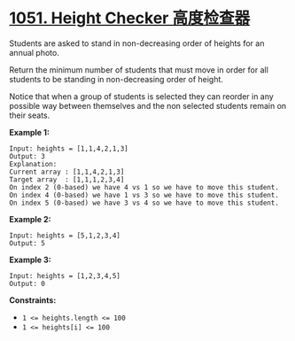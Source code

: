 # [1051. Height Checker 高度检查器](https://leetcode.com/problems/height-checker/)

Students are asked to stand in non-decreasing order of heights for an annual photo.

Return the minimum number of students that must move in order for all students to be standing in non-decreasing order of height.

Notice that when a group of students is selected they can reorder in any possible way between themselves and the non selected students remain on their seats.

 

**Example 1:**

```
Input: heights = [1,1,4,2,1,3]
Output: 3
Explanation: 
Current array : [1,1,4,2,1,3]
Target array  : [1,1,1,2,3,4]
On index 2 (0-based) we have 4 vs 1 so we have to move this student.
On index 4 (0-based) we have 1 vs 3 so we have to move this student.
On index 5 (0-based) we have 3 vs 4 so we have to move this student.
```

**Example 2:**

```
Input: heights = [5,1,2,3,4]
Output: 5
```

**Example 3:**

```
Input: heights = [1,2,3,4,5]
Output: 0
```

 

**Constraints:**

- `1 <= heights.length <= 100`
- `1 <= heights[i] <= 100`